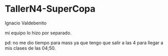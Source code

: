 # TallerN4-SuperCopa

Ignacio Valdebenito

mi equipo lo hizo por separado.






pd: no me dio tiempo para mass ya que tengo que salir a las 4 para llegar a mis clases de las 04;50.
